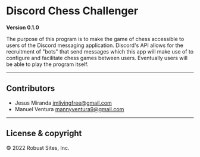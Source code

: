 # Discord Chess Challenger

**Version 0.1.0**

The purpose of this program is to make the game of chess accessible to users of
the Discord messaging application. Discord's API allows for the recruitment of "bots"
that send messages which this app will make use of to configure and facilitate chess games between users.
Eventually users will be able to play the program itself. 

---

## Contributors

- Jesus Miranda <jmlivingfree@gmail.com>
- Manuel Ventura <mannyventura9@gmail.com>

---

## License & copyright

© 2022 Robust Sites, Inc.
